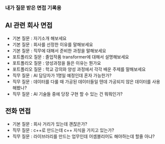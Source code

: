 ### 내가 질문 받은 면접 기록용

## AI 관련 회사 면접
- 기본 질문 : 자기소개 해보세요
- 기본 질문 : 회사를 선정한 이유를 말해보세요
- 기본 질문 : 직무에 대해서 준비한 과정을 말해보세요
- 포트폴리오 질문 : 졸업작품 transformer에 대해서 설명해보세요
- 포트폴리오 질문 : 양성과정을 들은 이유는 뭔가요
- 포트폴리오 질문 : 학교 강의와 양성 과정에서 각각 배운 주제를 말해보세요
- 직무 질문 : AI 담당자가 1명일 예정인데 혼자 가능한가?
- 직무 질문 : 데이터를 다룰 때 가공된 데이터들일 텐데 가공되지 않은 데이터를 사용해봤나?
- 직무 질문 : AI 기술들 중에 당장 구현 할 수 있는 건 뭐뭐인가?



## 전화 면접
- 기본 질문 : 회사 거리가 있는데 괜찮은가?
- 직무 질문 : c++로 만드는데 c++ 지식을 가지고 있는가?
- 직무 질문 : 라이브러리를 만드는 업무인데 어셈블리어도 해야하는데 할줄 아냐?
